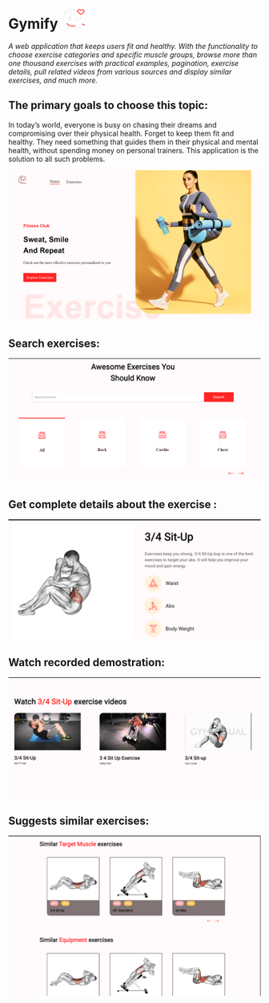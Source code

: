 # Gymify ![](/public/logo.png)


_A web application that keeps users fit and healthy. With the 
functionality to choose exercise categories and specific muscle 
groups, browse more than one thousand exercises with practical 
examples, pagination, exercise details, pull related videos from 
various sources and display similar exercises, and much more._

## The primary goals to choose this topic:

In today’s world, everyone is busy on chasing their dreams and compromising
over their physical health. Forget to keep them fit and healthy. They need 
something that guides them in their physical and mental health, without 
spending money on personal trainers. This application is the solution to all
such problems.

<img src="Extras/home.png" alt="home" width="900"/>

## Search exercises: 
![](/Extras/search_category.png)
## Get complete details about the exercise : 
![](/Extras/details.png)

## Watch recorded demostration:
![](/Extras/ive_Demo.png)

## Suggests similar exercises:
![](/Extras/simmilar.png)





